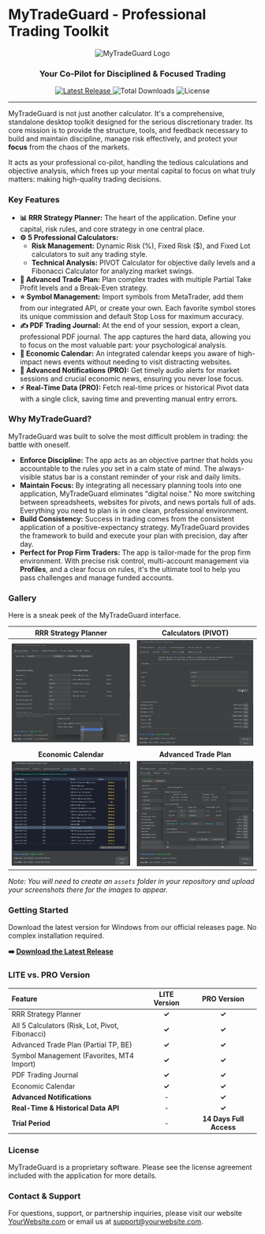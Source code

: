 # MyTradeGuard - Professional Trading Toolkit

<p align="center">
  <img src="https//mytradeguard.com/images/logo.png" alt="MyTradeGuard Logo" width="150"/>
</p>

<h3 align="center">Your Co-Pilot for Disciplined & Focused Trading</h3>

<p align="center">
  <a href="https://github.com/SmartVibeCodes/mytradeguard/releases/latest">
    <img src="https://img.shields.io/github/v/release/SmartVibeCodes/mytradeguard?style=for-the-badge" alt="Latest Release">
  </a>
  <img src="https://img.shields.io/github/downloads/SmartVibeCodes/mytradeguard/total?style=for-the-badge&color=blue" alt="Total Downloads">
  <img src="https://img.shields.io/badge/License-Proprietary-red.svg?style=for-the-badge" alt="License">
</p>

---

MyTradeGuard is not just another calculator. It's a comprehensive, standalone desktop toolkit designed for the serious discretionary trader. Its core mission is to provide the structure, tools, and feedback necessary to build and maintain discipline, manage risk effectively, and protect your **focus** from the chaos of the markets.

It acts as your professional co-pilot, handling the tedious calculations and objective analysis, which frees up your mental capital to focus on what truly matters: making high-quality trading decisions.

### Key Features

* **📊 RRR Strategy Planner:** The heart of the application. Define your capital, risk rules, and core strategy in one central place.
* **⚙️ 5 Professional Calculators:**
    * **Risk Management:** Dynamic Risk (%), Fixed Risk ($), and Fixed Lot calculators to suit any trading style.
    * **Technical Analysis:** PIVOT Calculator for objective daily levels and a Fibonacci Calculator for analyzing market swings.
* **🚀 Advanced Trade Plan:** Plan complex trades with multiple Partial Take Profit levels and a Break-Even strategy.
* **⭐ Symbol Management:** Import symbols from MetaTrader, add them from our integrated API, or create your own. Each favorite symbol stores its unique commission and default Stop Loss for maximum accuracy.
* **✍️ PDF Trading Journal:** At the end of your session, export a clean, professional PDF journal. The app captures the hard data, allowing you to focus on the most valuable part: your psychological analysis.
* **📅 Economic Calendar:** An integrated calendar keeps you aware of high-impact news events without needing to visit distracting websites.
* **🔔 Advanced Notifications (PRO):** Get timely audio alerts for market sessions and crucial economic news, ensuring you never lose focus.
* **⚡ Real-Time Data (PRO):** Fetch real-time prices or historical Pivot data with a single click, saving time and preventing manual entry errors.

### Why MyTradeGuard?

MyTradeGuard was built to solve the most difficult problem in trading: the battle with oneself.

* **Enforce Discipline:** The app acts as an objective partner that holds you accountable to the rules *you* set in a calm state of mind. The always-visible status bar is a constant reminder of your risk and daily limits.
* **Maintain Focus:** By integrating all necessary planning tools into one application, MyTradeGuard eliminates "digital noise." No more switching between spreadsheets, websites for pivots, and news portals full of ads. Everything you need to plan is in one clean, professional environment.
* **Build Consistency:** Success in trading comes from the consistent application of a positive-expectancy strategy. MyTradeGuard provides the framework to build and execute your plan with precision, day after day.
* **Perfect for Prop Firm Traders:** The app is tailor-made for the prop firm environment. With precise risk control, multi-account management via **Profiles**, and a clear focus on rules, it's the ultimate tool to help you pass challenges and manage funded accounts.

### Gallery

Here is a sneak peek of the MyTradeGuard interface.

| RRR Strategy Planner | Calculators (PIVOT) |
| :---: | :---: |
| ![RRR Strategy Planner](https://raw.githubusercontent.com/SmartVibeCodes/mytradeguard/main/assets/RRR_Strategy.webp) | ![PIVOT Calculator](https://raw.githubusercontent.com/SmartVibeCodes/mytradeguard/main/assets/pivots_populated.webp) |
| **Economic Calendar** | **Advanced Trade Plan** |
| ![Economic Calendar](https://raw.githubusercontent.com/SmartVibeCodes/mytradeguard/main/assets/Economic_Calendar.webp) | ![Advanced Trade Plan](https://raw.githubusercontent.com/SmartVibeCodes/mytradeguard/main/assets/Advanced_Calculator.webp) |

*Note: You will need to create an `assets` folder in your repository and upload your screenshots there for the images to appear.*

### Getting Started

Download the latest version for Windows from our official releases page. No complex installation required.

**➡️ [Download the Latest Release](https://github.com/SmartVibeCodes/mytradeguard/releases)**

### LITE vs. PRO Version

| Feature | LITE Version | PRO Version |
| :--- | :---: | :---: |
| RRR Strategy Planner | **✓** | **✓** |
| All 5 Calculators (Risk, Lot, Pivot, Fibonacci) | **✓** | **✓** |
| Advanced Trade Plan (Partial TP, BE) | **✓** | **✓** |
| Symbol Management (Favorites, MT4 Import) | **✓** | **✓** |
| PDF Trading Journal | **✓** | **✓** |
| Economic Calendar | **✓** | **✓** |
| **Advanced Notifications** | - | **✓** |
| **Real-Time & Historical Data API** | - | **✓** |
| **Trial Period** | - | **14 Days Full Access** |

### License

MyTradeGuard is a proprietary software. Please see the license agreement included with the application for more details.

### Contact & Support

For questions, support, or partnership inquiries, please visit our website [YourWebsite.com](https://yourwebsite.com) or email us at [support@yourwebsite.com](mailto:support@yourwebsite.com).
